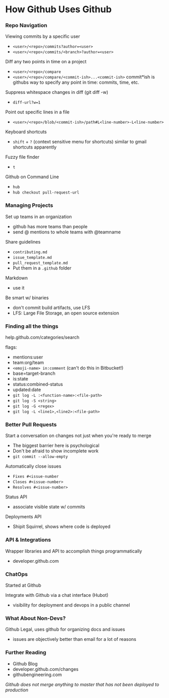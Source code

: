 # How Github Uses Github

### Repo Navigation
Viewing commits by a specific user
* `<user>/<repo>/commits?author=<user>`
* `<user>/<repo>/commits/<branch>?author=<user>`

Diff any two points in time on a project
* `<user>/<repo>/compare`
* `<user>/<repo>/compare/<commit-ish>...<commit-ish>`
    commit*ish is githubs way to specify any point in time: commits, time, etc.

Suppress whitespace changes in diff (git diff -w)
* `diff-url?w=1`

Point out specific lines in a file
* `<user>/<repo>/blob/<commit-ish>/path#L<line-number>-L<line-number>`

Keyboard shortcuts
* `shift` + `?` (context sensitive menu for shortcuts)
    similar to gmail shortcuts apparently

Fuzzy file finder
* `t`

Github on Command Line
* `hub`
* `hub checkout pull-request-url`

### Managing Projects
Set up teams in an organization
* github has more teams than people
* send @ mentions to whole teams with @teamname

Share guidelines
* `contributing.md`
* `issue_template.md`
* `pull_request_template.md`
* Put them in a `.github` folder

Markdown
* use it

Be smart w/ binaries
* don't commit build artifacts, use LFS
* LFS: Large File Storage, an open source extension

### Finding all the things
help.github.com/categories/search

flags:
* mentions:user
* team:org/team
* `<emoji-name> in:comment` (can't do this in Bitbucket!)
* base=target-branch
* is:state
* status:combined-status
* updated:date
* `git log -L :<function-name>:<file-path>`
* `git log -S <string>`
* `git log -G <regex>`
* `git log -L <line1>,<line2>:<file-path>`

### Better Pull Requests
Start a conversation on changes not just when you're ready to merge
* The biggest barrier here is psychological
* Don't be afraid to show incomplete work
* `git commit --allow-empty`

Automatically close issues
* `Fixes #<issue-number`
* `Closes #<issue-number>`
* `Resolves #<issue-number>`

Status API
* associate visible state w/ commits

Deployments API
* Shipit Squirrel, shows where code is deployed

### API & Integrations
Wrapper libraries and API to accomplish things programmatically
* developer.github.com

### ChatOps
Started at Github

Integrate with Github via a chat interface (Hubot)
* visibility for deployment and devops in a public channel

### What About Non-Devs?
Github Legal, uses github for organizing docs and issues
* issues are objectively better than email for a lot of reasons

### Further Reading
* Github Blog
* developer.github.com/changes
* githubengineering.com

*Github does not merge anything to master that has not been deployed to production*
